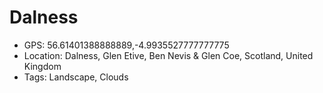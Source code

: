 # Dalness

- GPS: 56.61401388888889,-4.9935527777777775
- Location: Dalness, Glen Etive, Ben Nevis & Glen Coe, Scotland, United Kingdom
- Tags: Landscape, Clouds

